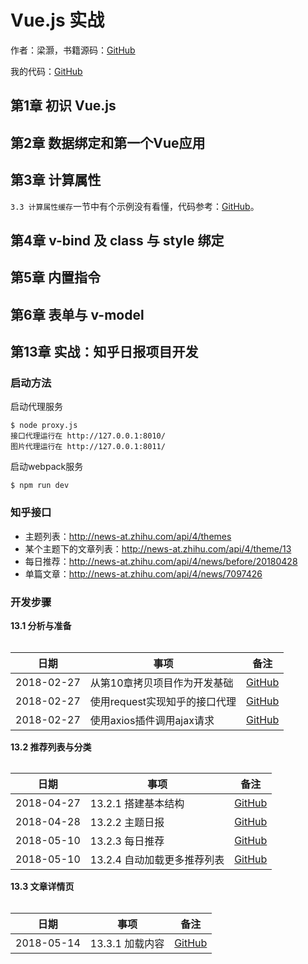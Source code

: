 # Vue.js 实战

作者：梁灏，书籍源码：[GitHub](https://github.com/icarusion/vue-book)

我的代码：[GitHub](https://github.com/mumingv/fe/tree/master/books/my-vue-book)


## 第1章 初识 Vue.js


## 第2章 数据绑定和第一个Vue应用


## 第3章 计算属性

`3.3 计算属性缓存`一节中有个示例没有看懂，代码参考：[GitHub](https://github.com/mumingv/fe/blob/master/books/my-vue-book/ch03-computed-attr/07-computed-attr-cache.html)。

## 第4章 v-bind 及 class 与 style 绑定


## 第5章 内置指令


## 第6章 表单与 v-model


## 第13章 实战：知乎日报项目开发

### 启动方法

启动代理服务

```
$ node proxy.js
接口代理运行在 http://127.0.0.1:8010/
图片代理运行在 http://127.0.0.1:8011/
```

启动webpack服务

```
$ npm run dev
```


### 知乎接口

- 主题列表：http://news-at.zhihu.com/api/4/themes
- 某个主题下的文章列表：http://news-at.zhihu.com/api/4/theme/13
- 每日推荐：http://news-at.zhihu.com/api/4/news/before/20180428
- 单篇文章：http://news-at.zhihu.com/api/4/news/7097426


### 开发步骤

**13.1 分析与准备**

###### 
|日期		|事项							|备注					|
|-----------|-------------------------------|-----------------------|
|2018-02-27	|从第10章拷贝项目作为开发基础		|[GitHub](https://github.com/mumingv/fe/commit/2fd07f7959385c4b1ac34f571f826982e1258059)|
|2018-02-27	|使用request实现知乎的接口代理 		|[GitHub](https://github.com/mumingv/fe/commit/05529ee348a8267c40a9820b805bbd6a2d0ad1e9)|
|2018-02-27	|使用axios插件调用ajax请求 		|[GitHub](https://github.com/mumingv/fe/commit/0d35498061393b36f028109bbc93190f625ea19c)|


**13.2 推荐列表与分类**
###### 
|日期		|事项							|备注					|
|-----------|-------------------------------|-----------------------|
|2018-04-27	|13.2.1 搭建基本结构	|[GitHub](https://github.com/mumingv/fe/commit/ed3dfbec4a24810639745dbca735abcf81cf25ae)|
|2018-04-28	|13.2.2 主题日报		|[GitHub](https://github.com/mumingv/fe/commit/4b9257cbfc706d70181576698a179d060e03ded2)|
|2018-05-10	|13.2.3 每日推荐		|[GitHub](https://github.com/mumingv/fe/commit/7e2d4d0aa57620a9aba4e540631efa82494c2e48)|
|2018-05-10	|13.2.4 自动加载更多推荐列表	|[GitHub](https://github.com/mumingv/fe/commit/bb15de306b662dcc34113d968734a3ad037de749)|


**13.3 文章详情页**
###### 
|日期		|事项							|备注					|
|-----------|-------------------------------|-----------------------|
|2018-05-14	|13.3.1 加载内容	|[GitHub](https://github.com/mumingv/fe/commit/b29c557b2d0b3f314687d2b9de774a9251ad3237)|











